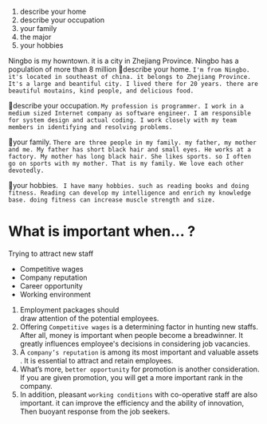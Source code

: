 1. describe your home 
2. describe your occupation
3. your family
4. the major
5. your hobbies

Ningbo is my howntown. it is a city in Zhejiang Province. Ningbo has a population of more than 8 million
🎈describe your home. `I'm from Ningbo. it's located in southeast of china. it belongs to Zhejiang Province. It's a large and beantiful city. I lived there for 20 years. there are beautiful moutains, kind people, and delicious food.`

🎈describe your occupation. `My profession is programmer. I work in a medium sized Internet company as software engineer. I am responsible for system design and actual coding. I work closely with my team members in identifying and resolving problems.`


🎈your family. `There are three people in my family. my father, my mother and me. My father has short black hair and small eyes. He works at a factory. My mother has long black hair. She likes sports. so I often go on sports with my mother. That is my family. We love each other devotedly.`


🎈your hobbies. ` I have many hobbies. such as reading books and doing fitness. Reading can develop my intelligence and enrich my knowledge base. doing fitness can increase muscle strength and size.`


# What is important when... ?
Trying to attract new staff
- Competitive wages
- Company reputation
- Career opportunity
- Working environment

1. Employment packages should draw attention of the potential employees.
2. Offering `Competitive wages` is a determining factor in hunting new staffs. After all, money is important when people become a breadwinner. It greatly influences employee's decisions in considering job vacancies.
3. A `company’s reputation` is among its most important and valuable assets. It is essential to attract and retain employees.
4. What’s more, `better opportunity` for promotion is another consideration. If you are given promotion, you will get a more important rank in the company.
5. In addition, pleasant `working conditions` with co-operative staff are also important. it can improve the efficiency and the ability of innovation, Then buoyant response from the job seekers. 
